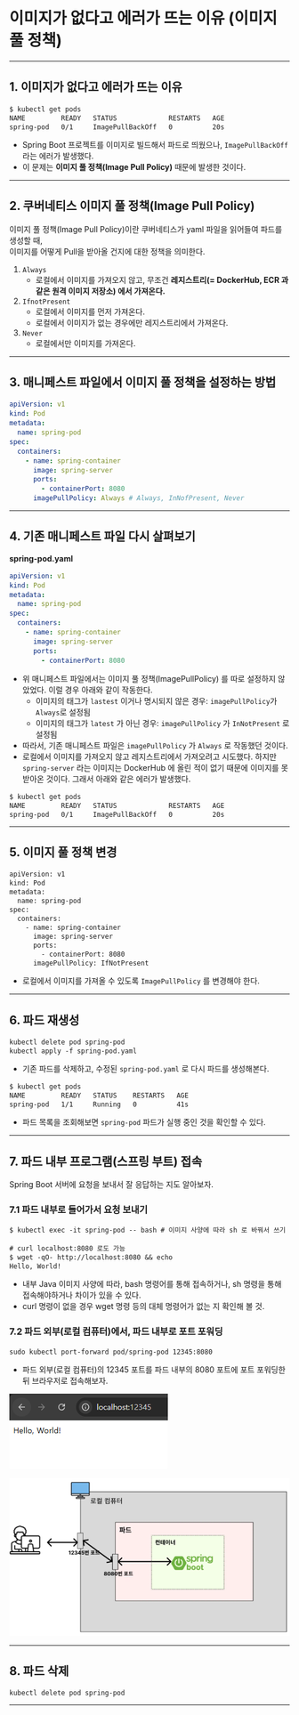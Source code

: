 # 이미지가 없다고 에러가 뜨는 이유 (이미지 풀 정책)

---

## 1. 이미지가 없다고 에러가 뜨는 이유
```shell
$ kubectl get pods
NAME         READY   STATUS             RESTARTS   AGE
spring-pod   0/1     ImagePullBackOff   0          20s
```
- Spring Boot 프로젝트를 이미지로 빌드해서 파드로 띄웠으나,  `ImagePullBackOff` 라는 에러가 발생했다.
- 이 문제는 **이미지 풀 정책(Image Pull Policy)** 때문에 발생한 것이다.

---

## 2. 쿠버네티스 이미지 풀 정책(Image Pull Policy)
이미지 풀 정책(Image Pull Policy)이란 쿠버네티스가 yaml 파일을 읽어들여 파드를 생성할 때,  
이미지를 어떻게 Pull을 받아올 건지에 대한 정책을 의미한다.

1. `Always`
   - 로컬에서 이미지를 가져오지 않고, 무조건 **레지스트리(= DockerHub, ECR 과 같은 원격 이미지 저장소) 에서 가져온다.**
2. `IfnotPresent`
   - 로컬에서 이미지를 먼저 가져온다.
   - 로컬에서 이미지가 없는 경우에만 레지스트리에서 가져온다.
3. `Never`
   - 로컬에서만 이미지를 가져온다.

---

## 3. 매니페스트 파일에서 이미지 풀 정책을 설정하는 방법
```yaml
apiVersion: v1
kind: Pod
metadata:
  name: spring-pod
spec:
  containers:
    - name: spring-container
      image: spring-server
      ports:
        - containerPort: 8080
      imagePullPolicy: Always # Always, InNofPresent, Never
```

---

## 4. 기존 매니페스트 파일 다시 살펴보기
**spring-pod.yaml**
```yaml
apiVersion: v1
kind: Pod
metadata:
  name: spring-pod
spec:
  containers:
    - name: spring-container
      image: spring-server
      ports:
        - containerPort: 8080
```
- 위 매니페스트 파일에서는 이미지 풀 정책(ImagePullPolicy) 를 따로 설정하지 않았었다. 이럴 경우 아래와 같이 작동한다.
  - 이미지의 태그가 `lastest` 이거나 명시되지 않은 경우: `imagePullPolicy`가 `Always`로 설정됨
  - 이미지의 태그가 `latest` 가 아닌 경우: `imagePullPolicy` 가 `InNotPresent` 로 설정됨
- 따라서, 기존 매니페스트 파일은 `imagePullPolicy` 가 `Always` 로 작동했던 것이다.
- 로컬에서 이미지를 가져오지 않고 레지스트리에서 가져오려고 시도했다. 하지만 `spring-server` 라는 이미지는 DockerHub 에 올린 적이 없기
때문에 이미지를 못 받아온 것이다. 그래서 아래와 같은 에러가 발생했다.

```shell
$ kubectl get pods
NAME         READY   STATUS             RESTARTS   AGE
spring-pod   0/1     ImagePullBackOff   0          20s
```

---

## 5. 이미지 풀 정책 변경
```shell
apiVersion: v1
kind: Pod
metadata:
  name: spring-pod
spec:
  containers:
    - name: spring-container
      image: spring-server
      ports:
        - containerPort: 8080
      imagePullPolicy: IfNotPresent
```
- 로컬에서 이미지를 가져올 수 있도록 `ImagePullPolicy` 를 변경해야 한다.

---

## 6. 파드 재생성
```shell
kubectl delete pod spring-pod
kubectl apply -f spring-pod.yaml
```
- 기존 파드를 삭제하고, 수정된 `spring-pod.yaml` 로 다시 파드를 생성해본다.

```shell
$ kubectl get pods
NAME         READY   STATUS    RESTARTS   AGE
spring-pod   1/1     Running   0          41s
```
- 파드 목록을 조회해보면 `spring-pod` 파드가 실행 중인 것을 확인할 수 있다.

---

## 7. 파드 내부 프로그램(스프링 부트) 접속
Spring Boot 서버에 요청을 보내서 잘 응답하는 지도 알아보자.

### 7.1 파드 내부로 들어가서 요청 보내기
```shell
$ kubectl exec -it spring-pod -- bash # 이미지 사양에 따라 sh 로 바꿔서 쓰기 

# curl localhost:8080 로도 가능
$ wget -qO- http://localhost:8080 && echo
Hello, World!
```
- 내부 Java 이미지 사양에 따라, bash 명령어를 통해 접속하거나, sh 명령을 통해 접속해야하거나 차이가 있을 수 있다.
- curl 명령이 없을 경우 wget 명령 등의 대체 명령어가 없는 지 확인해 볼 것.

### 7.2 파드 외부(로컬 컴퓨터)에서, 파드 내부로 포트 포워딩
```shell
sudo kubectl port-forward pod/spring-pod 12345:8080
```
- 파드 외부(로컬 컴퓨터)의 12345 포트를 파드 내부의 8080 포트에 포트 포워딩한 뒤 브라우저로 접속해보자.

![image-pull-policy-1](./imgs/image-pull-policy-1.png)

![image-pull-policy-2](./imgs/image-pull-policy-2.png)

---

## 8. 파드 삭제
```shell
kubectl delete pod spring-pod
```

---
